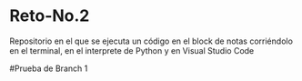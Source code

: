 # Reto-No.2
Repositorio en el que se ejecuta un código en el block de notas corriéndolo en el terminal, en el interprete de Python y en Visual Studio Code

#Prueba de Branch 1
